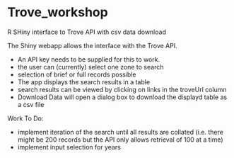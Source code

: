 # Trove_workshop
R SHiny interface to Trove API with csv data download

The Shiny webapp allows the interface with the Trove API.
- An API key needs to be supplied for this to work.
- the user can (currently) select one zone to search
- selection of brief or full records possible
- The app displays the search results in a table
- search results can be viewed by clicking on links in the troveUrl column
- Download Data will open a dialog box to download the displayd table as a csv file

Work To Do:
- implement iteration of the search until all results are collated (i.e. there might be 200 records but the API only allows retrieval of 100 at a time)
- implement input selection for years
